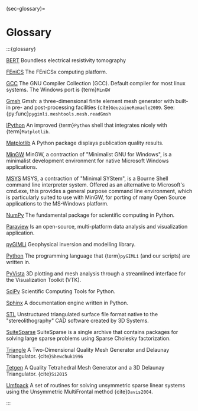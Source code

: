 (sec-glossary)=

# Glossary

:::{glossary}

[BERT](http://www.resistivity.net/)
    Boundless electrical resistivity tomography

[FEniCS](https://fenicsproject.org/)
    The FEniCSx computing platform.

[GCC](http://gcc.gnu.org/)
    The GNU Compiler Collection (GCC). Default compiler for most linux systems. The Windows port is {term}`MinGW`

[Gmsh](http://gmsh.info/)
    Gmsh: a three-dimensional finite element mesh generator with built-in pre- and post-processing facilities {cite}`GeuzaineRemacle2009`. See: {py:func}`pygimli.meshtools.mesh.readGmsh`

[IPython](http://ipython.org/)
    An improved {term}`Python` shell that integrates nicely with {term}`Matplotlib`.

[Matplotlib](http://matplotlib.org)
    A Python package displays publication quality results.

[MinGW](http://www.mingw.org/)
    MinGW, a contraction of "Minimalist GNU for Windows", is a minimalist development environment for native Microsoft Windows applications.

[MSYS](http://www.mingw.org/)
    MSYS, a contraction of "Minimal SYStem", is a Bourne Shell command line interpreter system. Offered as an alternative to Microsoft's cmd.exe, this provides a general purpose command line environment, which is particularly suited to use with MinGW, for porting of many Open Source applications to the MS-Windows platform.

[NumPy](https://docs.scipy.org/doc/numpy/)
    The fundamental package for scientific computing in Python.

[Paraview](http://paraview.org/)
    Is an open-source, multi-platform data analysis and visualization application.

[pyGIMLi](https://www.pygimli.org)
    Geophysical inversion and modelling library.

[Python](https://www.python.org/)
    The programming language that {term}`pyGIMLi` (and our scripts) are
    written in.

[PyVista](https://www.pyvista.org)
    3D plotting and mesh analysis through a streamlined
    interface for the Visualization Toolkit (VTK).

[SciPy](https://scipy.org/about.html)
    Scientific Computing Tools for Python.

[Sphinx](https://www.sphinx-doc.org)
    A documentation engine written in Python.

[STL](https://en.wikipedia.org/wiki/STL_%28file_format%29)
    Unstructured triangulated surface file format native to the "stereolithography" CAD software created by 3D Systems.

[SuiteSparse](http://faculty.cse.tamu.edu/davis/suitesparse.html)
    SuiteSparse is a single archive that contains packages for solving
    large sparse problems using Sparse Cholesky factorization.

[Triangle](http://www.cs.cmu.edu/~quake/triangle.html)
    A Two-Dimensional Quality Mesh Generator and Delaunay Triangulator.
    {cite}`Shewchuk1996`

[Tetgen](http://tetgen.org/)
    A Quality Tetrahedral Mesh Generator and a 3D Delaunay Triangulator.
    {cite}`Si2015`

[Umfpack](https://people.engr.tamu.edu/davis/suitesparse.html)
    A set of routines for solving unsymmetric sparse linear systems using the Unsymmetric MultiFrontal method {cite}`Davis2004`.

:::